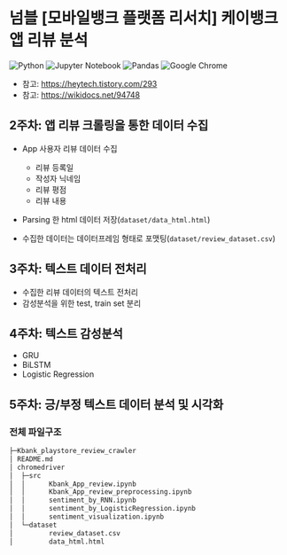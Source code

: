 # 넘블 [모바일뱅크 플랫폼 리서치] 케이뱅크 앱 리뷰 분석
![Python](https://img.shields.io/badge/python-3670A0?style=for-the-badge&logo=python&logoColor=ffdd54)
![Jupyter Notebook](https://img.shields.io/badge/jupyter-%23FA0F00.svg?style=for-the-badge&logo=jupyter&logoColor=white)
![Pandas](https://img.shields.io/badge/pandas-%23150458.svg?style=for-the-badge&logo=pandas&logoColor=white)
![Google Chrome](https://img.shields.io/badge/Google%20Chrome-4285F4?style=for-the-badge&logo=GoogleChrome&logoColor=white)

- 참고: https://heytech.tistory.com/293
- 참고: https://wikidocs.net/94748

## 2주차: 앱 리뷰 크롤링을 통한 데이터 수집
- App 사용자 리뷰 데이터 수집
  - 리뷰 등록일
  - 작성자 닉네임
  - 리뷰 평점
  - 리뷰 내용

- Parsing 한 html 데이터 저장(`dataset/data_html.html`)
- 수집한 데이터는 데이터프레임 형태로 포맷팅(`dataset/review_dataset.csv`)

## 3주차: 텍스트 데이터 전처리
- 수집한 리뷰 데이터의 텍스트 전처리
- 감성분석을 위한 test, train set 분리

## 4주차: 텍스트 감성분석
- GRU
- BiLSTM
- Logistic Regression

## 5주차: 긍/부정 텍스트 데이터 분석 및 시각화

### 전체 파일구조
``` bash
├─Kbank_playstore_review_crawler
│ README.md
│ chromedriver
│  ├─src
│  │      Kbank_App_review.ipynb
│  │      Kbank_App_review_preprocessing.ipynb
│  │      sentiment_by_RNN.ipynb
│  │      sentiment_by_LogisticRegression.ipynb
│  │      sentiment_visualization.ipynb
│  └─dataset
│         review_dataset.csv
│         data_html.html
```
